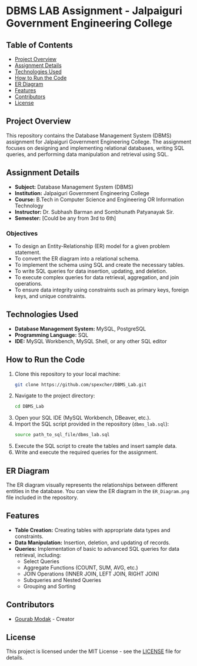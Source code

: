 # DBMS LAB Assignment - Jalpaiguri Government Engineering College

## Table of Contents
- [Project Overview](#project-overview)
- [Assignment Details](#assignment-details)
- [Technologies Used](#technologies-used)
- [How to Run the Code](#how-to-run-the-code)
- [ER Diagram](#er-diagram)
- [Features](#features)
- [Contributors](#contributors)
- [License](#license)

## Project Overview
This repository contains the Database Management System (DBMS) assignment for Jalpaiguri Government Engineering College. The assignment focuses on designing and implementing relational databases, writing SQL queries, and performing data manipulation and retrieval using SQL.

## Assignment Details
- **Subject:** Database Management System (DBMS)
- **Institution:** Jalpaiguri Government Engineering College
- **Course:** B.Tech in Computer Science and Engineering OR Information Technology
- **Instructor:** Dr. Subhash Barman and Sombhunath Patyanayak Sir.
- **Semester:** [Could be any from 3rd to 6th]

### Objectives
- To design an Entity-Relationship (ER) model for a given problem statement.
- To convert the ER diagram into a relational schema.
- To implement the schema using SQL and create the necessary tables.
- To write SQL queries for data insertion, updating, and deletion.
- To execute complex queries for data retrieval, aggregation, and join operations.
- To ensure data integrity using constraints such as primary keys, foreign keys, and unique constraints.

## Technologies Used
- **Database Management System:** MySQL, PostgreSQL
- **Programming Language:** SQL
- **IDE:** MySQL Workbench, MySQL Shell, or any other SQL editor

## How to Run the Code
1. Clone this repository to your local machine:
    ```bash
    git clone https://github.com/spexcher/DBMS_Lab.git
    ```
2. Navigate to the project directory:
    ```bash
    cd DBMS_Lab
    ```
3. Open your SQL IDE (MySQL Workbench, DBeaver, etc.).
4. Import the SQL script provided in the repository (`dbms_lab.sql`):
    ```bash
    source path_to_sql_file/dbms_lab.sql
    ```
5. Execute the SQL script to create the tables and insert sample data.
6. Write and execute the required queries for the assignment.

## ER Diagram
The ER diagram visually represents the relationships between different entities in the database. You can view the ER diagram in the `ER_Diagram.png` file included in the repository.

## Features
- **Table Creation:** Creating tables with appropriate data types and constraints.
- **Data Manipulation:** Insertion, deletion, and updating of records.
- **Queries:** Implementation of basic to advanced SQL queries for data retrieval, including:
  - Select Queries
  - Aggregate Functions (COUNT, SUM, AVG, etc.)
  - JOIN Operations (INNER JOIN, LEFT JOIN, RIGHT JOIN)
  - Subqueries and Nested Queries
  - Grouping and Sorting

## Contributors
- [Gourab Modak](https://github.com/spexcher) - Creator

## License
This project is licensed under the MIT License - see the [LICENSE](LICENSE) file for details.
